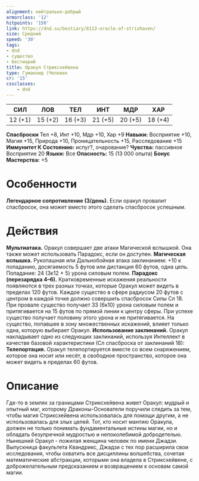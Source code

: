 ```yaml
---
alignment: нейтрально-добрый
armorclass: '12'
hitpoints: '150'
link: https://dnd.su/bestiary/8113-oracle-of-strixhaven/
size: Средний
speed: '30'
tags:
- dnd
- существо
- бестиарий
title: Оракул Стриксхейвена
type: Гуманоид (Человек
cr: '15'
cssclasses:
    - dnd
---
```



| СИЛ | ЛОВ | ТЕЛ | ИНТ | МДР | ХАР |
|---|---|---|---|---|---|
| 12 (+1) | 15 (+2) | 16 (+3) | 21 (+5) | 20 (+5) | 18 (+4) |
**Спасброски** Тел +8, Инт +10, Мдр +10, Хар +9
**Навыки:** Восприятие +10, Магия +15, Природа +10, Проницательность +15, Расследование +15
**Иммунитет К Состоянию:** испуг?, очарование?
**Чувства:** пассивное Восприятие 20
**Языки:** Все
**Опасность:** 15 (13 000 опыта)
**Бонус Мастерства:** +5


# Особенности
**Легендарное сопротивление (3/день).** Если оракул провалит спасбросок, она может вместо этого сделать спасбросок успешным.


# Действия
**Мультиатака.** Оракул совершает две атаки Магической вспышкой. Она также может использовать Парадокс, если он доступен.
**Магическая вспышка.** Рукопашная или Дальнобойная атака заклинанием: +10 к попаданию, досягаемость 5 футов или дистанция 60 футов, одна цель. Попадание: 24 (3к12 + 5) урона силовым полем.
**Парадокс (перезарядка 4–6).** Кратковременные искажения реальности появляются в трех разных точках, которые Оракул может видеть в пределах 120 футов. Каждое существо в сфере радиусом 20 футов с центром в каждой точке должно совершить спасбросок Силы Сл 18. При провале существо получает 33 (6к10) урона силовым полем и притягивается на 15 футов по прямой линии к центру сферы. При успехе существо получает половину этого урона и не притягивается. На существо, попавшее в зону множественных искажений, влияет только одна, которую выбирает Оракул.
**Использование заклинаний.** Оракул накладывает одно из следующих заклинаний, используя Интеллект в качестве базовой характеристики (Сл спасброска от заклинаний 18):
**Телепортация.** Оракул телепортируется вместе со всем снаряжением, которое она носит или несёт, в свободное пространство, которое она может видеть в пределах 60 футов.


# Описание
Где-то в землях за границами Стриксхейвена живет Оракул: мудрый и опытный маг, которому Драконы-Основатели поручили следить за тем, чтобы магия Стриксхейвена использовалась для помощи другим, а не использовалась для злых целей. Тот, кто носит мантию Оракула, должен не только понимать фундаментальные истины магии, но и обладать безупречной мудростью и непоколебимой добродетелью. Нынешний Оракул - пожилая женщина человек по имени Джадзи. Выпускница факультета Квандрикс, Джадзи с тех пор расширила свои исследования, чтобы охватить все дисциплины волшебства, сочетая математические абстракции, которыми она владела в Стриксхейвене, с доброжелательным предсказанием и возвращением к основам самой магии.